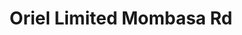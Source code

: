 ---
title: "Oriel Limited Mombasa Rd"
url: /nairobi/oriel-limited-mombasa-rd/
shop: Autowerkstatt
---
